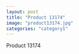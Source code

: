 ```yaml
---
layout: post
title: "Product 13174"
image: "product13174.jpg"
categories: "category1"
---
```

Product 13174
